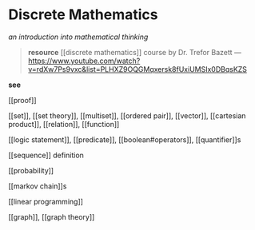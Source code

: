 # Discrete Mathematics

_an introduction into mathematical thinking_

> **resource** [[discrete mathematics]] course by Dr. Trefor Bazett &mdash; <https://www.youtube.com/watch?v=rdXw7Ps9vxc&list=PLHXZ9OQGMqxersk8fUxiUMSIx0DBqsKZS>

**see**

[[proof]]

[[set]], [[set theory]], [[multiset]], [[ordered pair]], [[vector]], [[cartesian product]], [[relation]], [[function]]

[[logic statement]], [[predicate]], [[boolean#operators]], [[quantifier]]s

[[sequence]] definition

[[probability]]

[[markov chain]]s

[[linear programming]]

[[graph]], [[graph theory]]
